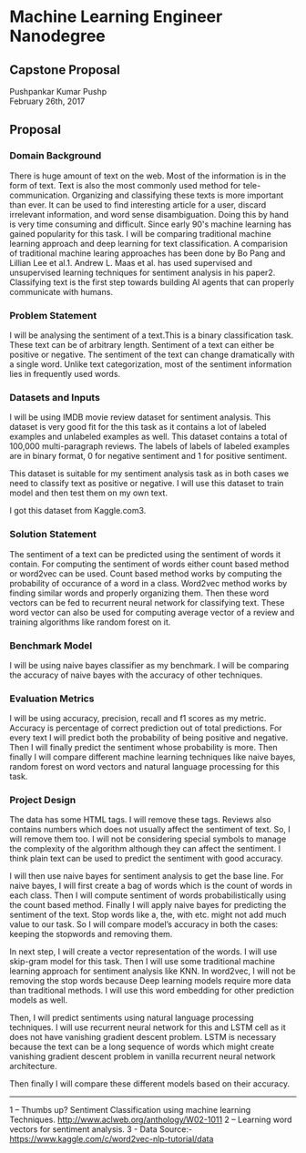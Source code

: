 ﻿# Machine Learning Engineer Nanodegree
## Capstone Proposal
Pushpankar Kumar Pushp  
February 26th, 2017

## Proposal

### Domain Background

There is huge amount of text on the web. Most of the information is in the form of text. Text is also the most commonly used method for tele-communication. Organizing and classifying these texts is more important than ever. It can be used to find interesting article for a user, discard irrelevant information, and word sense disambiguation. Doing this by hand is very time consuming and difficult. Since early 90's machine learning has gained popularity for this task. I will be comparing traditional machine learning approach and deep learning for text classification.
A comparision of traditional machine learing approaches has been done by Bo Pang and Lillian Lee et al.1. Andrew L. Maas et al. has used supervised and unsupervised learning techniques for sentiment analysis in his paper2.
Classifying text is the first step towards building AI agents that can properly communicate with humans.
 
### Problem Statement

I will be analysing the sentiment of a text.This is a binary classification task. These text can be of arbitrary length. Sentiment of a text can either be positive or negative. The sentiment of the text can change dramatically with a single word. Unlike text categorization, most of the sentiment information lies in frequently used words.

### Datasets and Inputs

I will be using IMDB movie review dataset for sentiment analysis. This dataset is very good fit for the this task as it contains a lot of labeled examples and unlabeled examples as well. This dataset contains a total of 100,000 multi-paragraph reviews. The labels of labels of labeled examples are in binary format, 0 for negative sentiment and 1 for positive sentiment.

This dataset is suitable for my sentiment analysis task as in both cases we need to classify text as positive or negative. I will use this dataset to train model and then test them on my own text.

I got this dataset from Kaggle.com3.

### Solution Statement

The sentiment of a text can be predicted using the sentiment of words it contain. For computing the sentiment of words either count based method or word2vec can be used. Count based method works by computing the probability of occurance of a word in a class. Word2vec method works by finding similar words and properly organizing them. Then these word vectors can be fed to recurrent neural network for classifying text. These word vector can also be used for computing average vector of a review and training algorithms like random forest on it.

### Benchmark Model

I will be using naive bayes classifier as my benchmark. I will be comparing the accuracy of naive bayes with the accuracy of other techniques.

### Evaluation Metrics

I will be using accuracy, precision, recall and f1 scores as my metric. Accuracy is percentage of correct prediction out of total predictions. For every text I will predict both the probability of being positive and negative. Then I will finally predict the sentiment whose probability is more. 
Then finally I will compare different machine learning techniques like naive bayes,  random forest on word vectors and natural language processing for this task.

### Project Design

The data has some HTML tags. I will remove these tags. Reviews also contains numbers which does not usually affect the sentiment of text. So, I will remove them too. I will not be considering special symbols to manage the complexity of the algorithm although they can affect the sentiment. I think plain text can be used to predict the sentiment with good accuracy. 

I will then use naive bayes for sentiment analysis to get the base line. For naive bayes, I will first create a bag of words which is the count of words in each class. Then I will compute sentiment of words probabilistically using the count based method. Finally I will apply naive bayes for predicting the sentiment of the text. Stop words like a, the, with etc. might not add much value to our task. So I will compare model’s accuracy in both the cases: keeping the stopwords and removing them.

In next step, I will create a vector representation of the words. I will use skip-gram model for this task. Then I will use some traditional machine learning approach for sentiment analysis like KNN. In word2vec, I will not be removing the stop words because Deep learning models require more data than traditional methods. I will use this word embedding for other prediction models as well. 

Then, I will predict sentiments using natural language processing techniques. I will use recurrent neural network for this and LSTM cell as it does not have vanishing gradient descent problem. LSTM is necessary because the text can be a long sequence of words which might create vanishing gradient descent problem in vanilla recurrent neural network architecture.

Then finally I will compare these different models based on their accuracy.

-----------
1 – Thumbs up? Sentiment Classification using machine learning Techniques. http://www.aclweb.org/anthology/W02-1011
2 – Learning word vectors for sentiment analysis.
3 - Data Source:- https://www.kaggle.com/c/word2vec-nlp-tutorial/data

